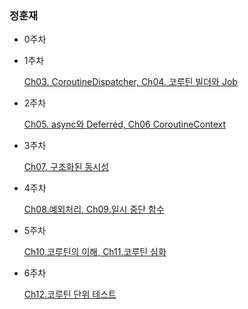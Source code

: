 ### 정훈재

- 0주차


- 1주차
 
  [Ch03. CoroutineDispatcher, Ch04. 코루틴 빌더와 Job](https://hoon92.notion.site/1-Ch03-CoroutineDispatcher-Ch04-Job-1ce539a6a40f809080e2f567e6275cee?pvs=4)

- 2주차

  [Ch05. async와 Deferred, Ch06 CoroutineContext](https://hoon92.notion.site/2-async-Deferred-CoroutineContext-1b1539a6a40f80c6bd40e8c349b84fd9?pvs=4)

- 3주차

  [Ch07. 구조화된 동시성](https://hoon92.notion.site/3-Ch07-1b4539a6a40f802ab934cf8e826625d7?pvs=4)

- 4주차

  [Ch08.예외처리, Ch09.일시 중단 함수](https://hoon92.notion.site/4-Ch-08-Ch09-1ca539a6a40f805a88cccf07f6a63abf?pvs=4)


- 5주차

  [Ch10.코루틴의 이해, Ch11.코루틴 심화](https://hoon92.notion.site/5-Ch10-1ce539a6a40f80ef86a2e1ac0f17ac5a?pvs=4)

- 6주차

  [Ch12.코루틴 단위 테스트](https://hoon92.notion.site/6-Ch12-1d9539a6a40f800ca9edec9182b185ab?pvs=4)

